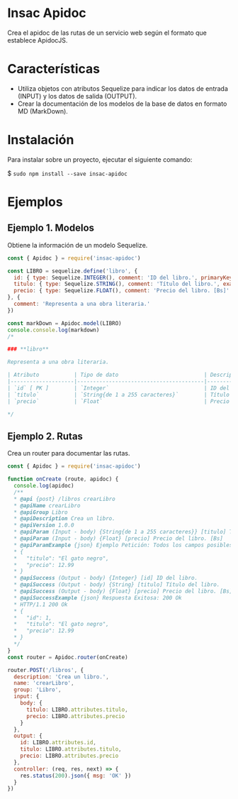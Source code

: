 # Insac Apidoc

Crea el apidoc de las rutas de un servicio web según el formato que establece ApidocJS.

# Características

- Utiliza objetos con atributos Sequelize para indicar los datos de entrada (INPUT) y los datos de salida (OUTPUT).
- Crear la documentación de los modelos de la base de datos en formato MD (MarkDown).

# Instalación

Para instalar sobre un proyecto, ejecutar el siguiente comando:

$ `sudo npm install --save insac-apidoc`

# Ejemplos
## Ejemplo 1. Modelos

Obtiene la información de un modelo Sequelize.

``` js
const { Apidoc } = require('insac-apidoc')

const LIBRO = sequelize.define('libro', {
  id: { type: Sequelize.INTEGER(), comment: 'ID del libro.', primaryKey: true },
  titulo: { type: Sequelize.STRING(), comment: 'Título del libro.', example: 'El gato negro' },
  precio: { type: Sequelize.FLOAT(), comment: 'Precio del libro. [Bs]' }
}, {
  comment: 'Representa a una obra literaria.'
})

const markDown = Apidoc.model(LIBRO)
console.console.log(markdown)
/*

### **libro**

Representa a una obra literaria.

| Atributo           | Tipo de dato                           | Descripción                    |
|--------------------|----------------------------------------|--------------------------------|
| `id` [ PK ]        | `Integer`                              | ID del libro.                  |
| `titulo`           | `String{de 1 a 255 caracteres}`        | Título del libro.              |
| `precio`           | `Float`                                | Precio del libro. [Bs]         |

*/
```

## Ejemplo 2. Rutas
Crea un router para documentar las rutas.

``` js
const { Apidoc } = require('insac-apidoc')

function onCreate (route, apidoc) {
  console.log(apidoc)
  /**
  * @api {post} /libros crearLibro
  * @apiName crearLibro
  * @apiGroup Libro
  * @apiDescription Crea un libro.
  * @apiVersion 1.0.0
  * @apiParam (Input - body) {String{de 1 a 255 caracteres}} [titulo] Título del libro.
  * @apiParam (Input - body) {Float} [precio] Precio del libro. [Bs]
  * @apiParamExample {json} Ejemplo Petición: Todos los campos posibles
  * {
  *   "titulo": "El gato negro",
  *   "precio": 12.99
  * }
  * @apiSuccess (Output - body) {Integer} [id] ID del libro.
  * @apiSuccess (Output - body) {String} [titulo] Título del libro.
  * @apiSuccess (Output - body) {Float} [precio] Precio del libro. [Bs]
  * @apiSuccessExample {json} Respuesta Exitosa: 200 Ok
  * HTTP/1.1 200 Ok
  * {
  *   "id": 1,
  *   "titulo": "El gato negro",
  *   "precio": 12.99
  * }
  */
}
const router = Apidoc.router(onCreate)

router.POST('/libros', {
  description: 'Crea un libro.',
  name: 'crearLibro',
  group: 'Libro',
  input: {
    body: {
      titulo: LIBRO.attributes.titulo,
      precio: LIBRO.attributes.precio
    }
  },
  output: {
    id: LIBRO.attributes.id,
    titulo: LIBRO.attributes.titulo,
    precio: LIBRO.attributes.precio
  },
  controller: (req, res, next) => {
    res.status(200).json({ msg: 'OK' })
  }
})
```
